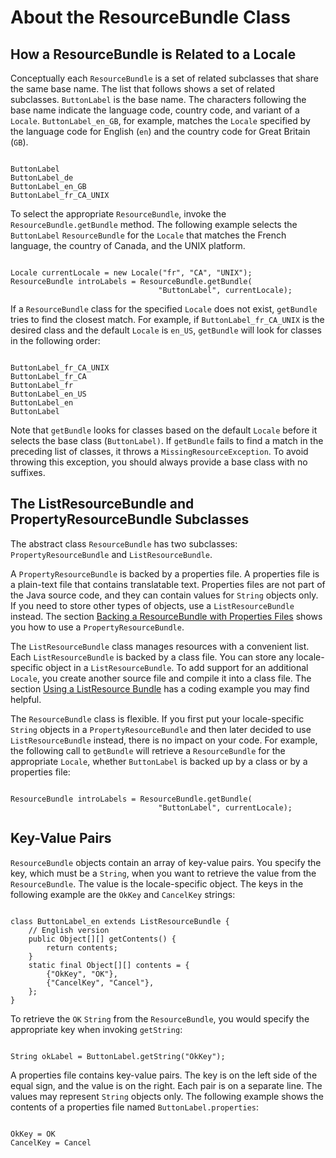 
# About the ResourceBundle Class

## How a ResourceBundle is Related to a Locale

Conceptually each `ResourceBundle` is a set of related subclasses that share the same base name. The list that follows shows a set of related subclasses. `ButtonLabel` is the base name. The characters following the base name indicate the language code, country code, and variant of a `Locale`. `ButtonLabel_en_GB`, for example, matches the `Locale` specified by the language code for English (`en`) and the country code for Great Britain (`GB`).

```

ButtonLabel
ButtonLabel_de
ButtonLabel_en_GB
ButtonLabel_fr_CA_UNIX

```

To select the appropriate `ResourceBundle`, invoke the `ResourceBundle.getBundle` method. The following example selects the `ButtonLabel` `ResourceBundle` for the `Locale` that matches the French language, the country of Canada, and the UNIX platform.

```

Locale currentLocale = new Locale("fr", "CA", "UNIX");
ResourceBundle introLabels = ResourceBundle.getBundle(
                                 "ButtonLabel", currentLocale);

```

If a `ResourceBundle` class for the specified `Locale` does not exist, `getBundle` tries to find the closest match. For example, if `ButtonLabel_fr_CA_UNIX` is the desired class and the default `Locale` is `en_US`, `getBundle` will look for classes in the following order:

```

ButtonLabel_fr_CA_UNIX
ButtonLabel_fr_CA
ButtonLabel_fr
ButtonLabel_en_US
ButtonLabel_en
ButtonLabel

```

Note that `getBundle` looks for classes based on the default `Locale` before it selects the base class (`ButtonLabel)`. If `getBundle` fails to find a match in the preceding list of classes, it throws a `MissingResourceException`. To avoid throwing this exception, you should always provide a base class with no suffixes.

## The ListResourceBundle and PropertyResourceBundle Subclasses

The abstract class `ResourceBundle` has two subclasses: `PropertyResourceBundle` and `ListResourceBundle`.

A `PropertyResourceBundle` is backed by a properties file. A properties file is a plain-text file that contains translatable text. Properties files are not part of the Java source code, and they can contain values for `String` objects only. If you need to store other types of objects, use a `ListResourceBundle` instead. The section [Backing a ResourceBundle with Properties Files](propfile.html) shows you how to use a `PropertyResourceBundle`.

The `ListResourceBundle` class manages resources with a convenient list. Each `ListResourceBundle` is backed by a class file. You can store any locale-specific object in a `ListResourceBundle`. To add support for an additional `Locale`, you create another source file and compile it into a class file. The section [Using a ListResource Bundle](list.html) has a coding example you may find helpful.

The `ResourceBundle` class is flexible. If you first put your locale-specific `String` objects in a `PropertyResourceBundle` and then later decided to use `ListResourceBundle` instead, there is no impact on your code. For example, the following call to `getBundle` will retrieve a `ResourceBundle` for the appropriate `Locale`, whether `ButtonLabel` is backed up by a class or by a properties file:

```

ResourceBundle introLabels = ResourceBundle.getBundle(
                                 "ButtonLabel", currentLocale);

```

## Key-Value Pairs

`ResourceBundle` objects contain an array of key-value pairs. You specify the key, which must be a `String`, when you want to retrieve the value from the `ResourceBundle`. The value is the locale-specific object. The keys in the following example are the `OkKey` and `CancelKey` strings:

```

class ButtonLabel_en extends ListResourceBundle {
    // English version
    public Object[][] getContents() {
        return contents;
    }
    static final Object[][] contents = {
        {"OkKey", "OK"},
        {"CancelKey", "Cancel"},
    };
}

```

To retrieve the `OK` `String` from the `ResourceBundle`, you would specify the appropriate key when invoking `getString`:

```

String okLabel = ButtonLabel.getString("OkKey");

```

A properties file contains key-value pairs. The key is on the left side of the equal sign, and the value is on the right. Each pair is on a separate line. The values may represent `String` objects only. The following example shows the contents of a properties file named `ButtonLabel.properties`:

```

OkKey = OK
CancelKey = Cancel

```
